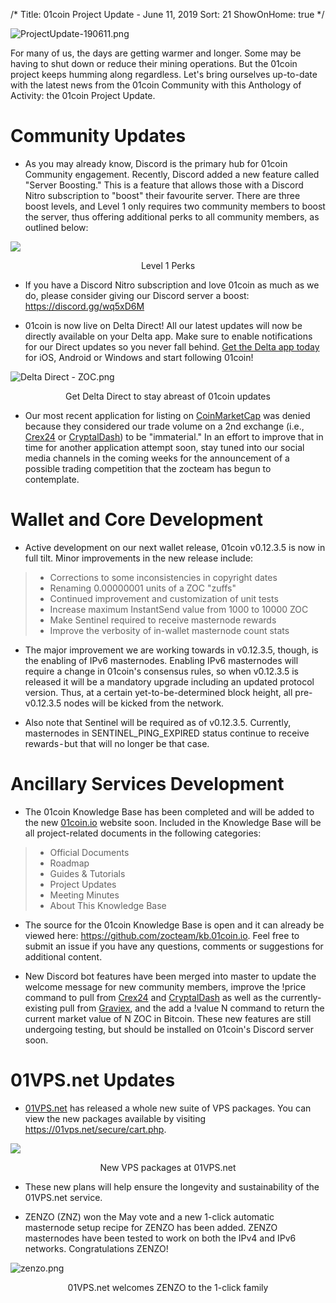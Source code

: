 /*
Title: 01coin Project Update - June 11, 2019
Sort: 21
ShowOnHome: true
*/

![ProjectUpdate-190611.png](https://cdn.steemitimages.com/DQmWKorEZRGpM54rgPQS3mNpi9taEExdFuXFRHjmVG4dP9b/ProjectUpdate-190611.png)

For many of us, the days are getting warmer and longer. Some may be having to shut down or reduce their mining operations. But the 01coin project keeps humming along regardless. Let's bring ourselves up-to-date with the latest news from the 01coin Community with this Anthology of Activity: the 01coin Project Update.

# Community Updates

- As you may already know, Discord is the primary hub for 01coin Community engagement. Recently, Discord added a new feature called "Server Boosting." This is a feature that allows those with a Discord Nitro subscription to "boost" their favourite server. There are three boost levels, and Level 1 only requires two community members to boost the server, thus offering additional perks to all community members, as outlined below:

![](https://cdn.steemitimages.com/DQmZBLL4xChNVQW7ut3EPY6TVESnCkQyd4cHjD91hG7Degb/image.png)
<p style="text-align: center;">Level 1 Perks</p>

- If you have a Discord Nitro subscription and love 01coin as much as we do, please consider giving our Discord server a boost: https://discord.gg/wq5xD6M

- 01coin is now live on Delta Direct! All our latest updates will now be directly available on your Delta app. Make sure to enable notifications for our Direct updates so you never fall behind. [Get the Delta app today](https://delta.app/en) for iOS, Android or Windows and start following 01coin!

![Delta Direct - ZOC.png](https://cdn.steemitimages.com/DQmUBa1fyF1dFAUeb7kZ3REfnBfNX1qJLUUcERT6zcwRQBE/Delta%20Direct%20-%20ZOC.png)
<p style="text-align: center;">Get Delta Direct to stay abreast of 01coin updates</p>

- Our most recent application for listing on [CoinMarketCap](https://coinmarketcap.com/) was denied because they considered our trade volume on a 2nd exchange (i.e., [Crex24](https://crex24.com/exchange/ZOC-BTC) or [CryptalDash](https://exchange.cryptaldash.com/)) to be "immaterial." In an effort to improve that in time for another application attempt soon, stay tuned into our social media channels in the coming weeks for the announcement of a possible trading competition that the zocteam has begun to contemplate.

# Wallet and Core Development

- Active development on our next wallet release, 01coin v0.12.3.5 is now in full tilt. Minor improvements in the new release include:

> - Corrections to some inconsistencies in copyright dates
> - Renaming 0.00000001 units of a ZOC "zuffs"
> - Continued improvement and customization of unit tests
> - Increase maximum InstantSend value from 1000 to 10000 ZOC
> - Make Sentinel required to receive masternode rewards
> - Improve the verbosity of in-wallet masternode count stats

- The major improvement we are working towards in v0.12.3.5, though, is the enabling of IPv6 masternodes. Enabling IPv6 masternodes will require a change in 01coin's consensus rules, so when v0.12.3.5 is released it will be a mandatory upgrade including an updated protocol version. Thus, at a certain yet-to-be-determined block height, all pre-v0.12.3.5 nodes will be kicked from the network. 

- Also note that Sentinel will be required as of v0.12.3.5. Currently, masternodes in SENTINEL_PING_EXPIRED status continue to receive rewards - but that will no longer be that case.

# Ancillary Services Development

- The 01coin Knowledge Base has been completed and will be added to the new [01coin.io](https://01coin.io/) website soon. Included in the Knowledge Base will be all project-related documents in the following categories:

> - Official Documents
> - Roadmap
> - Guides & Tutorials
> - Project Updates
> - Meeting Minutes
> - About This Knowledge Base

- The source for the 01coin Knowledge Base is open and it can already be viewed here: https://github.com/zocteam/kb.01coin.io. Feel free to submit an issue if you have any questions, comments or suggestions for additional content.

- New Discord bot features have been merged into master to update the welcome message for new community members, improve the !price command to pull from [Crex24](https://crex24.com/exchange/ZOC-BTC) and [CryptalDash](https://exchange.cryptaldash.com/) as well as the currently-existing pull from [Graviex](https://graviex.net/markets/zocbtc), and the add a !value N command to return the current market value of N ZOC in Bitcoin. These new features are still undergoing testing, but should be installed on 01coin's Discord server soon.

# 01VPS.net Updates

- [01VPS.net](https://01VPS.net) has released a whole new suite of VPS packages. You can view the new packages available by visiting https://01vps.net/secure/cart.php.

![](https://cdn.steemitimages.com/DQmSRGUP3UgY4P9PP8jCfXBYc3cuYjmN8V1cEs1nzmgvKHa/image.png)
<p style="text-align: center;">New VPS packages at 01VPS.net</p>

- These new plans will help ensure the longevity and sustainability of the 01VPS.net service.

- ZENZO (ZNZ) won the May vote and a new 1-click automatic masternode setup recipe for ZENZO has been added. ZENZO masternodes have been tested to work on both the IPv4 and IPv6 networks. Congratulations ZENZO!

![zenzo.png](https://cdn.steemitimages.com/DQmT1CY5DjKLgAqddfS5e7zSRT8Xga1eKnoGq2S4rj5Z5cG/zenzo.png)
<p style="text-align: center;">01VPS.net welcomes ZENZO to the 1-click family</p>
